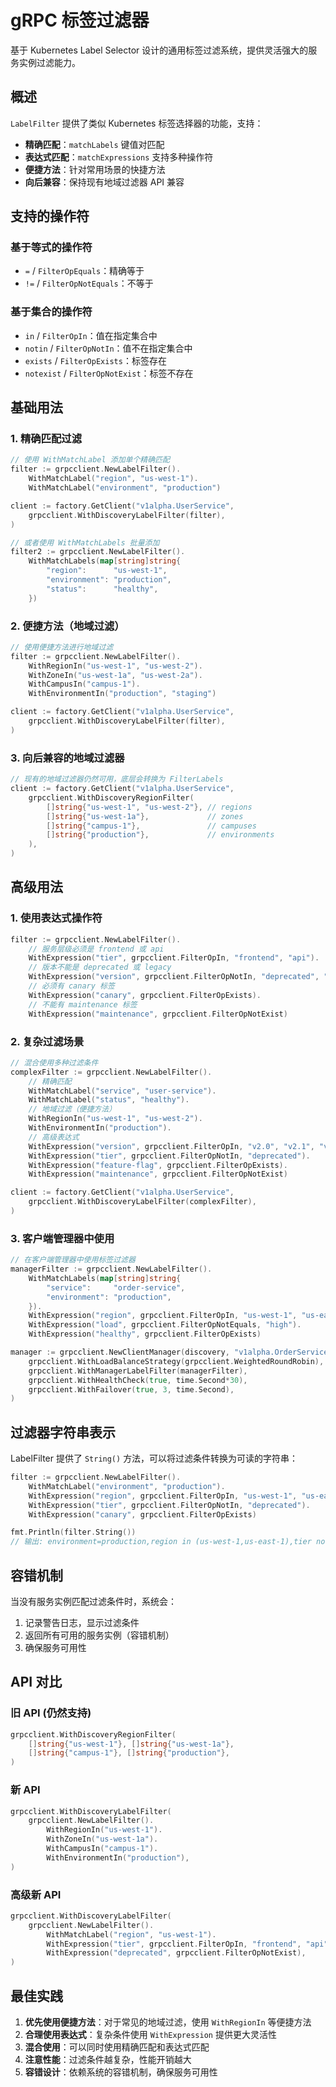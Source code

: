 # gRPC 标签过滤器

基于 Kubernetes Label Selector 设计的通用标签过滤系统，提供灵活强大的服务实例过滤能力。

## 概述

`LabelFilter` 提供了类似 Kubernetes 标签选择器的功能，支持：
- **精确匹配**：`matchLabels` 键值对匹配
- **表达式匹配**：`matchExpressions` 支持多种操作符
- **便捷方法**：针对常用场景的快捷方法
- **向后兼容**：保持现有地域过滤器 API 兼容

## 支持的操作符

### 基于等式的操作符
- `=` / `FilterOpEquals`：精确等于
- `!=` / `FilterOpNotEquals`：不等于

### 基于集合的操作符
- `in` / `FilterOpIn`：值在指定集合中
- `notin` / `FilterOpNotIn`：值不在指定集合中
- `exists` / `FilterOpExists`：标签存在
- `notexist` / `FilterOpNotExist`：标签不存在

## 基础用法

### 1. 精确匹配过滤

```go
// 使用 WithMatchLabel 添加单个精确匹配
filter := grpcclient.NewLabelFilter().
    WithMatchLabel("region", "us-west-1").
    WithMatchLabel("environment", "production")

client := factory.GetClient("v1alpha.UserService",
    grpcclient.WithDiscoveryLabelFilter(filter),
)

// 或者使用 WithMatchLabels 批量添加
filter2 := grpcclient.NewLabelFilter().
    WithMatchLabels(map[string]string{
        "region":      "us-west-1",
        "environment": "production",
        "status":      "healthy",
    })
```

### 2. 便捷方法（地域过滤）

```go
// 使用便捷方法进行地域过滤
filter := grpcclient.NewLabelFilter().
    WithRegionIn("us-west-1", "us-west-2").
    WithZoneIn("us-west-1a", "us-west-2a").
    WithCampusIn("campus-1").
    WithEnvironmentIn("production", "staging")

client := factory.GetClient("v1alpha.UserService",
    grpcclient.WithDiscoveryLabelFilter(filter),
)
```

### 3. 向后兼容的地域过滤器

```go
// 现有的地域过滤器仍然可用，底层会转换为 FilterLabels
client := factory.GetClient("v1alpha.UserService",
    grpcclient.WithDiscoveryRegionFilter(
        []string{"us-west-1", "us-west-2"}, // regions
        []string{"us-west-1a"},             // zones
        []string{"campus-1"},               // campuses
        []string{"production"},             // environments
    ),
)
```

## 高级用法

### 1. 使用表达式操作符

```go
filter := grpcclient.NewLabelFilter().
    // 服务层级必须是 frontend 或 api
    WithExpression("tier", grpcclient.FilterOpIn, "frontend", "api").
    // 版本不能是 deprecated 或 legacy
    WithExpression("version", grpcclient.FilterOpNotIn, "deprecated", "legacy").
    // 必须有 canary 标签
    WithExpression("canary", grpcclient.FilterOpExists).
    // 不能有 maintenance 标签
    WithExpression("maintenance", grpcclient.FilterOpNotExist)
```

### 2. 复杂过滤场景

```go
// 混合使用多种过滤条件
complexFilter := grpcclient.NewLabelFilter().
    // 精确匹配
    WithMatchLabel("service", "user-service").
    WithMatchLabel("status", "healthy").
    // 地域过滤（便捷方法）
    WithRegionIn("us-west-1", "us-west-2").
    WithEnvironmentIn("production").
    // 高级表达式
    WithExpression("version", grpcclient.FilterOpIn, "v2.0", "v2.1", "v2.2").
    WithExpression("tier", grpcclient.FilterOpNotIn, "deprecated").
    WithExpression("feature-flag", grpcclient.FilterOpExists).
    WithExpression("maintenance", grpcclient.FilterOpNotExist)

client := factory.GetClient("v1alpha.UserService",
    grpcclient.WithDiscoveryLabelFilter(complexFilter),
)
```

### 3. 客户端管理器中使用

```go
// 在客户端管理器中使用标签过滤器
managerFilter := grpcclient.NewLabelFilter().
    WithMatchLabels(map[string]string{
        "service":     "order-service",
        "environment": "production",
    }).
    WithExpression("region", grpcclient.FilterOpIn, "us-west-1", "us-east-1").
    WithExpression("load", grpcclient.FilterOpNotEquals, "high").
    WithExpression("healthy", grpcclient.FilterOpExists)

manager := grpcclient.NewClientManager(discovery, "v1alpha.OrderService",
    grpcclient.WithLoadBalanceStrategy(grpcclient.WeightedRoundRobin),
    grpcclient.WithManagerLabelFilter(managerFilter),
    grpcclient.WithHealthCheck(true, time.Second*30),
    grpcclient.WithFailover(true, 3, time.Second),
)
```

## 过滤器字符串表示

LabelFilter 提供了 `String()` 方法，可以将过滤条件转换为可读的字符串：

```go
filter := grpcclient.NewLabelFilter().
    WithMatchLabel("environment", "production").
    WithExpression("region", grpcclient.FilterOpIn, "us-west-1", "us-east-1").
    WithExpression("tier", grpcclient.FilterOpNotIn, "deprecated").
    WithExpression("canary", grpcclient.FilterOpExists)

fmt.Println(filter.String())
// 输出: environment=production,region in (us-west-1,us-east-1),tier notin (deprecated),canary
```

## 容错机制

当没有服务实例匹配过滤条件时，系统会：
1. 记录警告日志，显示过滤条件
2. 返回所有可用的服务实例（容错机制）
3. 确保服务可用性

## API 对比

### 旧 API (仍然支持)
```go
grpcclient.WithDiscoveryRegionFilter(
    []string{"us-west-1"}, []string{"us-west-1a"}, 
    []string{"campus-1"}, []string{"production"},
)
```

### 新 API
```go
grpcclient.WithDiscoveryLabelFilter(
    grpcclient.NewLabelFilter().
        WithRegionIn("us-west-1").
        WithZoneIn("us-west-1a").
        WithCampusIn("campus-1").
        WithEnvironmentIn("production"),
)
```

### 高级新 API
```go
grpcclient.WithDiscoveryLabelFilter(
    grpcclient.NewLabelFilter().
        WithMatchLabel("region", "us-west-1").
        WithExpression("tier", grpcclient.FilterOpIn, "frontend", "api").
        WithExpression("deprecated", grpcclient.FilterOpNotExist),
)
```

## 最佳实践

1. **优先使用便捷方法**：对于常见的地域过滤，使用 `WithRegionIn` 等便捷方法
2. **合理使用表达式**：复杂条件使用 `WithExpression` 提供更大灵活性
3. **混合使用**：可以同时使用精确匹配和表达式匹配
4. **注意性能**：过滤条件越复杂，性能开销越大
5. **容错设计**：依赖系统的容错机制，确保服务可用性

